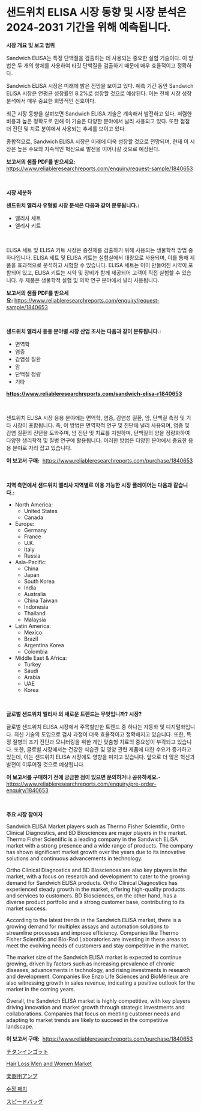 <p><h1>샌드위치 ELISA 시장 동향 및 시장 분석은 2024-2031 기간을 위해 예측됩니다.</h1></p><p><strong>시장 개요 및 보고 범위</strong></p>
<p><p>Sandwich ELISA는 특정 단백질을 검출하는 데 사용되는 중요한 실험 기술이다. 이 방법은 두 개의 항체를 사용하여 타깃 단백질을 검출하기 때문에 매우 효율적이고 정확하다.</p><p>Sandwich ELISA 시장은 미래에 밝은 전망을 보이고 있다. 예측 기간 동안 Sandwich ELISA 시장은 연평균 성장률인 8.2%로 성장할 것으로 예상된다. 이는 전체 시장 성장 분석에서 매우 중요한 희망적인 신호이다.</p><p>최근 시장 동향을 살펴보면 Sandwich ELISA 기술은 계속해서 발전하고 있다. 저렴한 비용과 높은 정확도로 인해 이 기술은 다양한 분야에서 널리 사용되고 있다. 또한 점점 더 진단 및 치료 분야에서 사용되는 추세를 보이고 있다.</p><p>종합적으로, Sandwich ELISA 시장은 미래에 더욱 성장할 것으로 전망되며, 현재 이 시장은 높은 수요와 지속적인 혁신으로 발전을 이어나갈 것으로 예상된다.</p></p>
<p><strong>보고서의 샘플 PDF를 받으세요:</strong> <a href="https://www.reliableresearchreports.com/enquiry/request-sample/1840653">https://www.reliableresearchreports.com/enquiry/request-sample/1840653</a></p>
<p>&nbsp;</p>
<p><strong>시장 세분화</strong></p>
<p><strong>샌드위치 엘리사 유형별 시장 분석은 다음과 같이 분류됩니다.:</strong></p>
<p><ul><li>엘리사 세트</li><li>엘리사 키트</li></ul></p>
<p>&nbsp;</p>
<p><p>ELISA 세트 및 ELISA 키트 시장은 증진제를 검출하기 위해 사용되는 생물학적 방법 중 하나입니다. ELISA 세트 및 ELISA 키트는 실험실에서 대량으로 사용되며, 이를 통해 제품을 효과적으로 분석하고 시험할 수 있습니다. ELISA 세트는 이미 만들어진 시약이 포함되어 있고, ELISA 키트는 시약 및 장비가 함께 제공되어 고객이 직접 실험할 수 있습니다. 두 제품은 생물학적 실험 및 의학 연구 분야에서 널리 사용됩니다.</p></p>
<p><strong>보고서의 샘플 PDF를 받으세요:</strong>&nbsp;<a href="https://www.reliableresearchreports.com/enquiry/request-sample/1840653">https://www.reliableresearchreports.com/enquiry/request-sample/1840653</a></p>
<p>&nbsp;</p>
<p><strong> 샌드위치 엘리사 응용 분야별 시장 산업 조사는 다음과 같이 분류됩니다.:</strong></p>
<p><ul><li>면역학</li><li>염증</li><li>감염성 질환</li><li>암</li><li>단백질 정량</li><li>기타</li></ul></p>
<p><strong><a href="https://www.reliableresearchreports.com/sandwich-elisa-r1840653">https://www.reliableresearchreports.com/sandwich-elisa-r1840653</a></strong></p>
<p>&nbsp;</p>
<p><p>샌드위치 ELISA 시장 응용 분야에는 면역학, 염증, 감염성 질환, 암, 단백질 측정 및 기타 시장이 포함됩니다. 즉, 이 방법은 면역학적 연구 및 진단에 널리 사용되며, 염증 및 감염 질환의 진단을 도와주며, 암 진단 및 치료를 지원하며, 단백질의 양을 정량화하여 다양한 생리학적 및 질병 연구에 활용됩니다. 이러한 방법은 다양한 분야에서 중요한 응용 분야로 자리 잡고 있습니다.</p></p>
<p><strong>이 보고서 구매:</strong>&nbsp; <a href="https://www.reliableresearchreports.com/purchase/1840653">https://www.reliableresearchreports.com/purchase/1840653</a></p>
<p>&nbsp;</p>
<p><strong>지역 측면에서 샌드위치 엘리사 지역별로 이용 가능한 시장 플레이어는 다음과 같습니다.:</strong></p>
<p><ul>
    <li>
        North America:
        <ul>
            <li>United States</li>
            <li>Canada</li>
        </ul>
    </li>
    <li>
        Europe:
        <ul>
            <li>Germany</li>
            <li>France</li>
            <li>U.K.</li>
            <li>Italy</li>
            <li>Russia</li>
        </ul>
    </li>
    <li>
        Asia-Pacific:
        <ul>
            <li>China</li>
            <li>Japan</li>
            <li>South Korea</li>
            <li>India</li>
            <li>Australia</li>
            <li>China Taiwan</li>
            <li>Indonesia</li>
            <li>Thailand</li>
            <li>Malaysia</li>
        </ul>
    </li>
    <li>
        Latin America:
        <ul>
            <li>Mexico</li>
            <li>Brazil</li>
            <li>Argentina Korea</li>
            <li>Colombia</li>
        </ul>
    </li>
    <li>
        Middle East & Africa:
        <ul>
            <li>Turkey</li>
            <li>Saudi</li>
            <li>Arabia</li>
            <li>UAE</li>
            <li>Korea</li>
        </ul>
    </li>
    </ul></p>
<p>&nbsp;</p>
<p><strong>글로벌 샌드위치 엘리사 의 새로운 트렌드는 무엇입니까? 시장?</strong></p>
<p><p>글로벌 샌드위치 ELISA 시장에서 주목할만한 트렌드 중 하나는 자동화 및 디지털화입니다. 최신 기술의 도입으로 검사 과정이 더욱 효율적이고 정확해지고 있습니다. 또한, 특정 질병의 조기 진단과 모니터링을 위한 개인 맞춤형 치료의 중요성이 부각되고 있습니다. 또한, 글로벌 시장에서는 건강한 식습관 및 영양 관련 제품에 대한 수요가 증가하고 있는데, 이는 샌드위치 ELISA 시장에도 영향을 미치고 있습니다. 앞으로 더 많은 혁신과 발전이 이루어질 것으로 예상됩니다.</p></p>
<p><strong>이 보고서를 구매하기 전에 궁금한 점이 있으면 문의하거나 공유하세요.</strong>- <a href="https://www.reliableresearchreports.com/enquiry/pre-order-enquiry/1840653">https://www.reliableresearchreports.com/enquiry/pre-order-enquiry/1840653</a></p>
<p>&nbsp;</p>
<p><strong>주요 시장 참여자</strong></p>
<p><p>Sandwich ELISA Market players such as Thermo Fisher Scientific, Ortho Clinical Diagnostics, and BD Biosciences are major players in the market. Thermo Fisher Scientific is a leading company in the Sandwich ELISA market with a strong presence and a wide range of products. The company has shown significant market growth over the years due to its innovative solutions and continuous advancements in technology.</p><p>Ortho Clinical Diagnostics and BD Biosciences are also key players in the market, with a focus on research and development to cater to the growing demand for Sandwich ELISA products. Ortho Clinical Diagnostics has experienced steady growth in the market, offering high-quality products and services to customers. BD Biosciences, on the other hand, has a diverse product portfolio and a strong customer base, contributing to its market success.</p><p>According to the latest trends in the Sandwich ELISA market, there is a growing demand for multiplex assays and automation solutions to streamline processes and improve efficiency. Companies like Thermo Fisher Scientific and Bio-Rad Laboratories are investing in these areas to meet the evolving needs of customers and stay competitive in the market.</p><p>The market size of the Sandwich ELISA market is expected to continue growing, driven by factors such as increasing prevalence of chronic diseases, advancements in technology, and rising investments in research and development. Companies like Enzo Life Sciences and BioMérieux are also witnessing growth in sales revenue, indicating a positive outlook for the market in the coming years.</p><p>Overall, the Sandwich ELISA market is highly competitive, with key players driving innovation and market growth through strategic investments and collaborations. Companies that focus on meeting customer needs and adapting to market trends are likely to succeed in the competitive landscape.</p></p>
<p><strong>이 보고서 구매:</strong>&nbsp;&nbsp;<a href="https://www.reliableresearchreports.com/purchase/1840653">https://www.reliableresearchreports.com/purchase/1840653</a></p>
<p><p><a href="https://medium.com/@jimmieraun892023/%E3%83%81%E3%82%BF%E3%83%B3%E3%82%A4%E3%83%B3%E3%82%B4%E3%83%83%E3%83%88%E5%B8%82%E5%A0%B4%E5%88%86%E6%9E%90-%E3%81%9D%E3%81%AEcagr-%E5%B8%82%E5%A0%B4%E3%82%BB%E3%82%B0%E3%83%A1%E3%83%B3%E3%83%86%E3%83%BC%E3%82%B7%E3%83%A7%E3%83%B3-%E3%81%8A%E3%82%88%E3%81%B3%E3%82%B0%E3%83%AD%E3%83%BC%E3%83%90%E3%83%AB%E7%94%A3%E6%A5%AD%E6%A6%82%E8%A6%81-2fde2985c5e4">チタンインゴット</a></p><p><a href="https://github.com/mbisetmhermsr/Market-Research-Report-List-2/blob/main/hair-loss-men-and-women-market.md">Hair Loss Men and Women Market</a></p><p><a href="https://github.com/laurenreichert/Market-Research-Report-List-1/blob/main/109026525034.md">楽器用アンプ</a></p><p><a href="https://medium.com/@guyeichert86/%EA%B3%A0%EC%B9%A8-%ED%8C%A8%EC%B9%98-%EC%8B%9C%EC%9E%A5-%EC%A2%85%EB%A5%98-%EC%9D%91%EC%9A%A9-%EB%B0%8F-%EC%A7%80%EB%A6%AC%EB%B3%84-%EC%A2%85%ED%95%A9-%ED%8F%89%EA%B0%80-e40ec1e5c60a">수정 패치</a></p><p><a href="https://medium.com/@tigerprawn1996/%E3%82%B9%E3%83%94%E3%83%BC%E3%83%89%E3%83%90%E3%83%83%E3%82%B0%E5%B8%82%E5%A0%B4%E3%81%AF-%E5%B8%82%E5%A0%B4%E3%82%B7%E3%82%A7%E3%82%A2-%E5%B8%82%E5%A0%B4%E3%83%88%E3%83%AC%E3%83%B3%E3%83%89-%E5%B8%82%E5%A0%B4%E6%88%90%E9%95%B7%E3%81%AB%E9%96%A2%E3%81%99%E3%82%8B%E6%83%85%E5%A0%B1%E3%82%92%E6%8F%90%E4%BE%9B%E3%81%97%E3%81%BE%E3%81%99-2c166d2beff0">スピードバッグ</a></p></p>